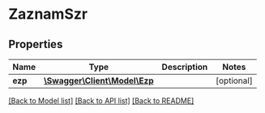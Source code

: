 # ZaznamSzr

## Properties
Name | Type | Description | Notes
------------ | ------------- | ------------- | -------------
**ezp** | [**\Swagger\Client\Model\Ezp**](Ezp.md) |  | [optional] 

[[Back to Model list]](../../README.md#documentation-for-models) [[Back to API list]](../../README.md#documentation-for-api-endpoints) [[Back to README]](../../README.md)

